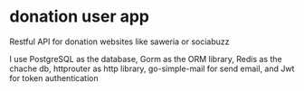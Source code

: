 # donation user app
Restful API for donation websites like saweria or sociabuzz

I use PostgreSQL as the database, Gorm as the ORM library, Redis as the chache db, httprouter as http library, go-simple-mail for send email, and Jwt for token authentication
